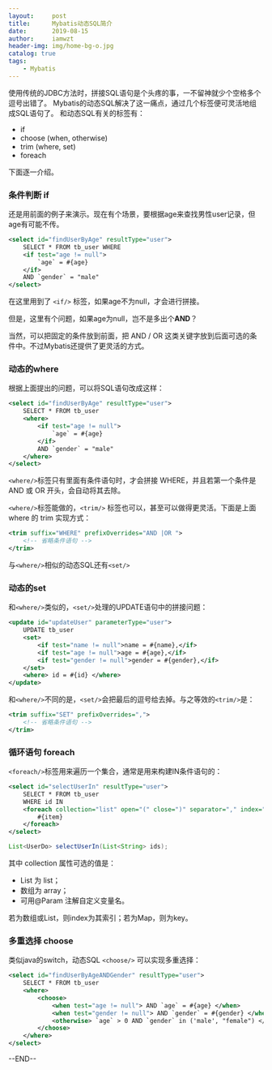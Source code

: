 ```yaml
---
layout:     post
title:      Mybatis动态SQL简介
date:       2019-08-15
author:     iamwzt
header-img: img/home-bg-o.jpg
catalog: true
tags:
    - Mybatis
---
```

使用传统的JDBC方法时，拼接SQL语句是个头疼的事，一不留神就少个空格多个逗号出错了。
Mybatis的动态SQL解决了这一痛点，通过几个标签便可灵活地组成SQL语句了。
和动态SQL有关的标签有：
- if
- choose (when, otherwise)
- trim (where, set)
- foreach

下面逐一介绍。

### 条件判断 if
还是用前面的例子来演示。现在有个场景，要根据age来查找男性user记录，但age有可能不传。
```xml
<select id="findUserByAge" resultType="user">
    SELECT * FROM tb_user WHERE 
    <if test="age != null">
        `age` = #{age}
    </if>
    AND `gender` = "male"
</select>
```
在这里用到了 `<if/>` 标签，如果age不为null，才会进行拼接。

但是，这里有个问题，如果age为null，岂不是多出个**AND**？

当然，可以把固定的条件放到前面，把 AND / OR 这类关键字放到后面可选的条件中。不过Mybatis还提供了更灵活的方式。

### 动态的where
根据上面提出的问题，可以将SQL语句改成这样：
```xml
<select id="findUserByAge" resultType="user">
    SELECT * FROM tb_user
    <where>
        <if test="age != null">
            `age` = #{age}
        </if>
        AND `gender` = "male"
    </where>
</select>
```
`<where/>`标签只有里面有条件语句时，才会拼接 WHERE，并且若第一个条件是 AND 或 OR 开头，会自动将其去除。

`<where/>`标签能做的，`<trim/>` 标签也可以，甚至可以做得更灵活。下面是上面 where 的 trim 实现方式：
```xml
<trim suffix="WHERE" prefixOverrides="AND |OR ">
    <!-- 省略条件语句 -->
</trim>
```
与`<where/>`相似的动态SQL还有`<set/>`

### 动态的set
和`<where/>`类似的，`<set/>`处理的UPDATE语句中的拼接问题：
```xml
<update id="updateUser" parameterType="user">
    UPDATE tb_user
    <set>
        <if test="name != null">name = #{name},</if>
        <if test="age != null">age = #{age},</if>
        <if test="gender != null">gender = #{gender},</if>
    </set>
    <where> id = #{id} </where>
</update>
```
和`<where/>`不同的是，`<set/>`会把最后的逗号给去掉。与之等效的`<trim/>`是：
```xml
<trim suffix="SET" prefixOverrides=",">
    <!-- 省略条件语句 -->
</trim>
```

### 循环语句 foreach
`<foreach/>`标签用来遍历一个集合，通常是用来构建IN条件语句的：
```xml
<select id="selectUserIn" resultType="user">
    SELECT * FROM tb_user
    WHERE id IN
    <foreach collection="list" open="(" close=")" separator="," index="index" item="item">
        #{item}
    </foreach>
</select>
```
```java
List<UserDo> selectUserIn(List<String> ids);
```
其中 collection 属性可选的值是：
- List 为 list；
- 数组为 array；
- 可用@Param 注解自定义变量名。

若为数组或List，则index为其索引；若为Map，则为key。

### 多重选择 choose
类似java的switch，动态SQL `<choose/>` 可以实现多重选择：
```xml
<select id="findUserByAgeANDGender" resultType="user">
    SELECT * FROM tb_user
    <where>
        <choose>
            <when test="age != null"> AND `age` = #{age} </when>
            <when test="gender != null"> AND `gender` = #{gender} </when>
            <otherwise> `age` > 0 AND `gender` in ('male', "female") </otherwise>
        </choose>
    </where>
</select>
```

--END--
